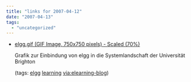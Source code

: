 ```yaml
---
title: "links for 2007-04-12"
date: "2007-04-13"
tags: 
  - "uncategorized"
---
```


- [elgg.gif (GIF Image, 750x750 pixels) - Scaled (70%)](http://eduspaces.net/stans/files/888/3322/elgg.gif)
    
    Grafik zur Einbindung von elgg in die Systemlandschaft der Universität Brighton
    
    (tags: [elgg](http://del.icio.us/heinzwittenbrink/elgg) [learning](http://del.icio.us/heinzwittenbrink/learning) [via:elearning-blog](http://del.icio.us/heinzwittenbrink/via:elearning-blog))
